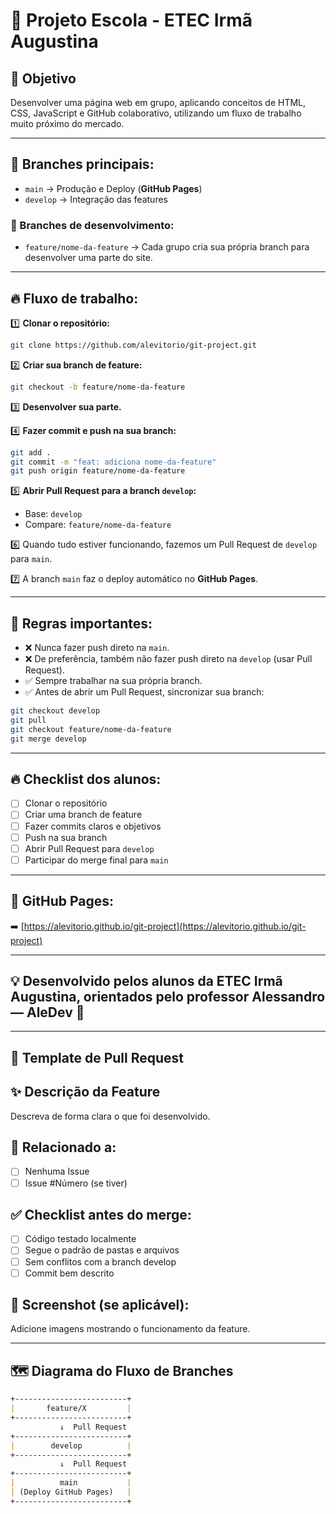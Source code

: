 # 🚀 Projeto Escola - ETEC Irmã Augustina

## 🎯 Objetivo
Desenvolver uma página web em grupo, aplicando conceitos de HTML, CSS, JavaScript e GitHub colaborativo, utilizando um fluxo de trabalho muito próximo do mercado.

---

## 🌳 Branches principais:
- `main` → Produção e Deploy (**GitHub Pages**)
- `develop` → Integração das features

### 🚧 Branches de desenvolvimento:
- `feature/nome-da-feature` → Cada grupo cria sua própria branch para desenvolver uma parte do site.

---

## 🔥 Fluxo de trabalho:

1️⃣ **Clonar o repositório:**
```bash
git clone https://github.com/alevitorio/git-project.git
````

2️⃣ **Criar sua branch de feature:**

```bash
git checkout -b feature/nome-da-feature
```

3️⃣ **Desenvolver sua parte.**

4️⃣ **Fazer commit e push na sua branch:**

```bash
git add .
git commit -m "feat: adiciona nome-da-feature"
git push origin feature/nome-da-feature
```

5️⃣ **Abrir Pull Request para a branch `develop`:**

* Base: `develop`
* Compare: `feature/nome-da-feature`

6️⃣ Quando tudo estiver funcionando, fazemos um Pull Request de `develop` para `main`.

7️⃣ A branch `main` faz o deploy automático no **GitHub Pages**.

---

## 🛑 Regras importantes:

* ❌ Nunca fazer push direto na `main`.
* ❌ De preferência, também não fazer push direto na `develop` (usar Pull Request).
* ✅ Sempre trabalhar na sua própria branch.
* ✅ Antes de abrir um Pull Request, sincronizar sua branch:

```bash
git checkout develop
git pull
git checkout feature/nome-da-feature
git merge develop
```

---

## 🔥 Checklist dos alunos:

* [ ] Clonar o repositório
* [ ] Criar uma branch de feature
* [ ] Fazer commits claros e objetivos
* [ ] Push na sua branch
* [ ] Abrir Pull Request para `develop`
* [ ] Participar do merge final para `main`

---

## 🚀 GitHub Pages:

➡️ [https://alevitorio.github.io/git-project](https://alevitorio.github.io/git-project)

---

## 💡 Desenvolvido pelos alunos da **ETEC Irmã Augustina**, orientados pelo professor **Alessandro — AleDev 🚀**



---

## 📝 **Template de Pull Request**

## ✨ Descrição da Feature
Descreva de forma clara o que foi desenvolvido.

## 🔗 Relacionado a:
- [ ] Nenhuma Issue
- [ ] Issue #Número (se tiver)

## ✅ Checklist antes do merge:
- [ ] Código testado localmente
- [ ] Segue o padrão de pastas e arquivos
- [ ] Sem conflitos com a branch develop
- [ ] Commit bem descrito

## 📸 Screenshot (se aplicável):
Adicione imagens mostrando o funcionamento da feature.

---

## 🗺️ **Diagrama do Fluxo de Branches**

```markdown
+-------------------------+
|       feature/X         |
+-------------------------+
           ↓  Pull Request
+-------------------------+
|        develop          |
+-------------------------+
           ↓  Pull Request
+-------------------------+
|          main           |
| (Deploy GitHub Pages)   |
+-------------------------+
```

